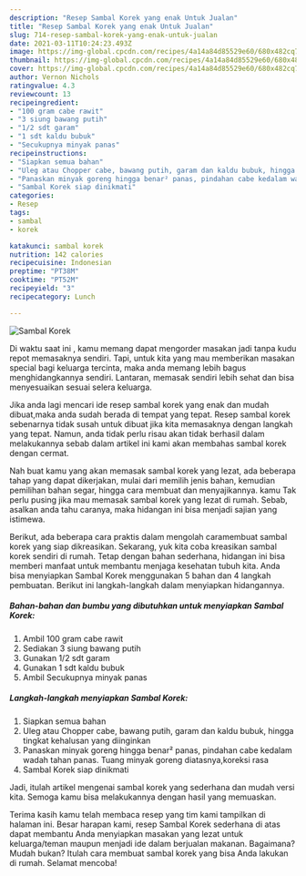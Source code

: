 ```yaml
---
description: "Resep Sambal Korek yang enak Untuk Jualan"
title: "Resep Sambal Korek yang enak Untuk Jualan"
slug: 714-resep-sambal-korek-yang-enak-untuk-jualan
date: 2021-03-11T10:24:23.493Z
image: https://img-global.cpcdn.com/recipes/4a14a84d85529e60/680x482cq70/sambal-korek-foto-resep-utama.jpg
thumbnail: https://img-global.cpcdn.com/recipes/4a14a84d85529e60/680x482cq70/sambal-korek-foto-resep-utama.jpg
cover: https://img-global.cpcdn.com/recipes/4a14a84d85529e60/680x482cq70/sambal-korek-foto-resep-utama.jpg
author: Vernon Nichols
ratingvalue: 4.3
reviewcount: 13
recipeingredient:
- "100 gram cabe rawit"
- "3 siung bawang putih"
- "1/2 sdt garam"
- "1 sdt kaldu bubuk"
- "Secukupnya minyak panas"
recipeinstructions:
- "Siapkan semua bahan"
- "Uleg atau Chopper cabe, bawang putih, garam dan kaldu bubuk, hingga tingkat kehalusan yang diinginkan"
- "Panaskan minyak goreng hingga benar² panas, pindahan cabe kedalam wadah tahan panas. Tuang minyak goreng diatasnya,koreksi rasa"
- "Sambal Korek siap dinikmati"
categories:
- Resep
tags:
- sambal
- korek

katakunci: sambal korek 
nutrition: 142 calories
recipecuisine: Indonesian
preptime: "PT38M"
cooktime: "PT52M"
recipeyield: "3"
recipecategory: Lunch

---
```



![Sambal Korek](https://img-global.cpcdn.com/recipes/4a14a84d85529e60/680x482cq70/sambal-korek-foto-resep-utama.jpg)

Di waktu  saat ini , kamu memang dapat mengorder masakan jadi tanpa kudu repot memasaknya sendiri. Tapi, untuk kita yang mau memberikan masakan special bagi keluarga tercinta, maka anda memang lebih bagus menghidangkannya sendiri. Lantaran, memasak sendiri lebih sehat dan bisa menyesuaikan sesuai selera keluarga.

Jika anda lagi mencari ide resep sambal korek yang enak dan mudah dibuat,maka anda sudah berada di tempat yang tepat. Resep sambal korek  sebenarnya tidak susah untuk dibuat jika kita memasaknya dengan langkah yang tepat. Namun, anda tidak perlu risau akan tidak berhasil dalam melakukannya 
sebab dalam artikel ini kami akan membahas sambal korek dengan cermat.  



Nah buat kamu yang akan memasak sambal korek yang lezat, ada beberapa tahap yang dapat dikerjakan, mulai dari memilih jenis bahan, kemudian pemilihan bahan segar, hingga cara membuat dan menyajikannya. kamu Tak perlu pusing jika mau memasak sambal korek yang lezat di rumah. Sebab, asalkan anda  tahu caranya, maka hidangan ini bisa menjadi sajian yang istimewa.

Berikut, ada beberapa cara praktis  dalam mengolah caramembuat sambal korek yang siap dikreasikan. Sekarang, yuk kita coba kreasikan sambal korek sendiri di rumah. Tetap dengan bahan sederhana, hidangan ini bisa memberi manfaat untuk membantu menjaga kesehatan tubuh kita. Anda bisa menyiapkan Sambal Korek menggunakan 5 bahan dan 4 langkah pembuatan. Berikut ini langkah-langkah dalam menyiapkan hidangannya.

<!--inarticleads1-->

##### Bahan-bahan dan bumbu yang dibutuhkan untuk menyiapkan Sambal Korek:

1. Ambil 100 gram cabe rawit
1. Sediakan 3 siung bawang putih
1. Gunakan 1/2 sdt garam
1. Gunakan 1 sdt kaldu bubuk
1. Ambil Secukupnya minyak panas




<!--inarticleads2-->

##### Langkah-langkah menyiapkan Sambal Korek:

1. Siapkan semua bahan
1. Uleg atau Chopper cabe, bawang putih, garam dan kaldu bubuk, hingga tingkat kehalusan yang diinginkan
1. Panaskan minyak goreng hingga benar² panas, pindahan cabe kedalam wadah tahan panas. Tuang minyak goreng diatasnya,koreksi rasa
1. Sambal Korek siap dinikmati




Jadi, itulah artikel mengenai  sambal korek  yang sederhana dan mudah versi kita. Semoga kamu bisa melakukannya dengan hasil yang memuaskan. 

Terima kasih kamu telah membaca resep yang tim kami tampilkan di halaman ini. Besar harapan kami, resep  Sambal Korek sederhana di atas dapat membantu Anda menyiapkan masakan yang lezat untuk keluarga/teman maupun menjadi ide dalam berjualan makanan. Bagaimana? Mudah bukan? Itulah cara membuat sambal korek yang bisa Anda lakukan di rumah. Selamat mencoba!

